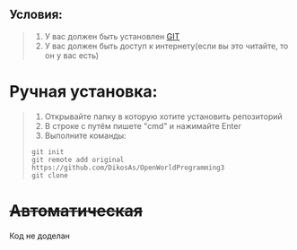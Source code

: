 ## Условия:
>1. У вас должен быть установлен [GIT](https://git-scm.com/)
>2. У вас должен быть доступ к интернету(если вы это читайте, то он у вас есть) 

# Ручная установка:
>1. Открывайте папку в которую хотите установить репозиторий
>2. В строке с путём пишете "cmd" и нажимайте Enter
>3. Выполните команды:  
>```shell
>git init
>git remote add original https://github.com/DikosAs/OpenWorldProgramming3
>git clone
>```

# ~~Автоматическая~~
Код не доделан

